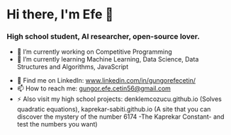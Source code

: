 # Hi there, I'm Efe 👋

<!--
**gungorefecetin/gungorefecetin** is a ✨ _special_ ✨ repository because its `README.md` (this file) appears on your GitHub profile. -->

### High school student, AI researcher, open-source lover.

- 🔭 I’m currently working on Competitive Programming
- 🌱 I’m currently learning Machine Learning, Data Science, Data Structures and Algorithms, JavaScript
<!--- 👯 I’m looking to collaborate on ... 
- 🤔 I’m looking for help with ...
-->
- 💬 Find me on LinkedIn: www.linkedin.com/in/gungorefecetin/
- 📫 How to reach me: gungor.efe.cetin56@gmail.com
- ⚡ Also visit my high school projects: denklemcozucu.github.io (Solves quadratic equations), kaprekar-sabiti.github.io (A site that you can discover the mystery of the number 6174 -The Kaprekar Constant- and test the numbers you want)
<!--- 😄 Pronouns: ...
-->
